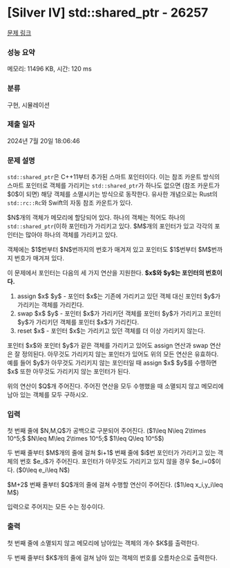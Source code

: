 # [Silver IV] std::shared_ptr - 26257 

[문제 링크](https://www.acmicpc.net/problem/26257) 

### 성능 요약

메모리: 11496 KB, 시간: 120 ms

### 분류

구현, 시뮬레이션

### 제출 일자

2024년 7월 20일 18:06:46

### 문제 설명

<p><code>std::shared_ptr</code>은 C++11부터 추가된 스마트 포인터이다. 이는 참조 카운트 방식의 스마트 포인터로 객체를 가리키는 <code>std::shared_ptr</code>가 하나도 없으면 (참조 카운트가 $0$이 되면) 해당 객체를 소멸시키는 방식으로 동작한다. 유사한 개념으로는 Rust의 <code>std::rc::Rc</code>와 Swift의 자동 참조 카운트가 있다.</p>

<p>$N$개의 객체가 메모리에 할당되어 있다. 하나의 객체는 적어도 하나의 <code>std::shared_ptr</code>(이하 포인터)가 가리키고 있다. $M$개의 포인터가 있고 각각의 포인터는 많아야 하나의 객체를 가리키고 있다.</p>

<p>객체에는 $1$번부터 $N$번까지의 번호가 매겨져 있고 포인터도 $1$번부터 $M$번까지 번호가 매겨져 있다.</p>

<p>이 문제에서 포인터는 다음의 세 가지 연산을 지원한다. <strong>$x$와 $y$는 포인터의 번호이다.</strong></p>

<ol>
	<li>assign $x$ $y$ - 포인터 $x$는 기존에 가리키고 있던 객체 대신 포인터 $y$가 가리키는 객체를 가리킨다.</li>
	<li>swap $x$ $y$ - 포인터 $x$가 가리키던 객체를 포인터 $y$가 가리키고 포인터 $y$가 가리키던 객체를 포인터 $x$가 가리킨다.</li>
	<li>reset $x$ - 포인터 $x$는 가리키고 있던 객체를 더 이상 가리키지 않는다.</li>
</ol>

<p>포인터 $x$와 포인터 $y$가 같은 객체를 가리키고 있어도 assign 연산과 swap 연산은 잘 정의된다. 아무것도 가리키지 않는 포인터가 있어도 위의 모든 연산은 유효하다. 예를 들어 $y$가 아무것도 가리키지 않는 포인터일 때 assign $x$ $y$를 수행하면 $x$ 또한 아무것도 가리키지 않는 포인터가 된다.</p>

<p>위의 연산이 $Q$개 주어진다. 주어진 연산을 모두 수행했을 때 소멸되지 않고 메모리에 남아 있는 객체를 모두 구하시오.</p>

### 입력 

 <p>첫 번째 줄에 $N,M,Q$가 공백으로 구분되어 주어진다. ($1\leq N\leq 2\times 10^5;$ $N\leq M\leq 2\times 10^5;$ $1\leq Q\leq 10^5$)</p>

<p>두 번째 줄부터 $M$개의 줄에 걸쳐 $i+1$ 번째 줄에 $i$번 포인터가 가리키고 있는 객체의 번호 $e_i$가 주어진다. 포인터가 아무것도 가리키고 있지 않을 경우 $e_i=0$이다. ($0\leq e_i\leq N$)</p>

<p>$M+2$ 번째 줄부터 $Q$개의 줄에 걸쳐 수행할 연산이 주어진다. ($1\leq x_i,y_i\leq M$)</p>

<p>입력으로 주어지는 모든 수는 정수이다.</p>

### 출력 

 <p>첫 번째 줄에 소멸되지 않고 메모리에 남아있는 객체의 개수 $K$를 출력한다.</p>

<p>두 번째 줄부터 $K$개의 줄에 걸쳐 남아 있는 객체의 번호를 오름차순으로 출력한다.</p>

